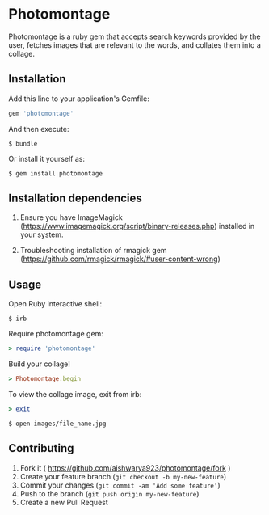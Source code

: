 # Photomontage

Photomontage is a ruby gem that accepts search keywords provided by the user, fetches images that are relevant to the words, and collates them into a collage.

## Installation

Add this line to your application's Gemfile:

```ruby
gem 'photomontage'
```

And then execute:

    $ bundle

Or install it yourself as:

    $ gem install photomontage

## Installation dependencies

1. Ensure you have ImageMagick (https://www.imagemagick.org/script/binary-releases.php) installed in your system.

2. Troubleshooting installation of rmagick gem (https://github.com/rmagick/rmagick/#user-content-wrong)

## Usage

Open Ruby interactive shell:

    $ irb

Require photomontage gem:

```ruby
> require 'photomontage'
```

Build your collage!
	
```ruby
> Photomontage.begin
```
    
To view the collage image, exit from irb:

```ruby
> exit
```
    
    $ open images/file_name.jpg

## Contributing

1. Fork it ( https://github.com/aishwarya923/photomontage/fork )
2. Create your feature branch (`git checkout -b my-new-feature`)
3. Commit your changes (`git commit -am 'Add some feature'`)
4. Push to the branch (`git push origin my-new-feature`)
5. Create a new Pull Request
